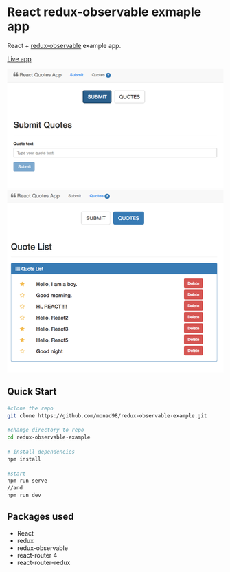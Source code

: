 # React redux-observable exmaple app
React + [redux-observable](https://redux-observable.js.org/) example app. 

 [Live app](https://react-quotes-app.herokuapp.com)



<img alt="react-quotes-1" src="/public/image/react-quotes-1.png" title="react-quotes-1"/>
<img alt="react-quotes-2" src="/public/image/react-quotes-2.png" title="react-quotes-2"/>

## Quick Start
```bash
#clone the repo
git clone https://github.com/monad98/redux-observable-example.git

#change directory to repo
cd redux-observable-example

# install dependencies
npm install

#start
npm run serve
//and 
npm run dev
```

## Packages used
- React
- redux
- redux-observable
- react-router 4
- react-router-redux